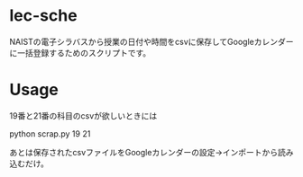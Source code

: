 # lec-sche
NAISTの電子シラバスから授業の日付や時間をcsvに保存してGoogleカレンダーに一括登録するためのスクリプトです。

# Usage
19番と21番の科目のcsvが欲しいときには

python scrap.py 19 21

あとは保存されたcsvファイルをGoogleカレンダーの設定->インポートから読み込むだけ。
